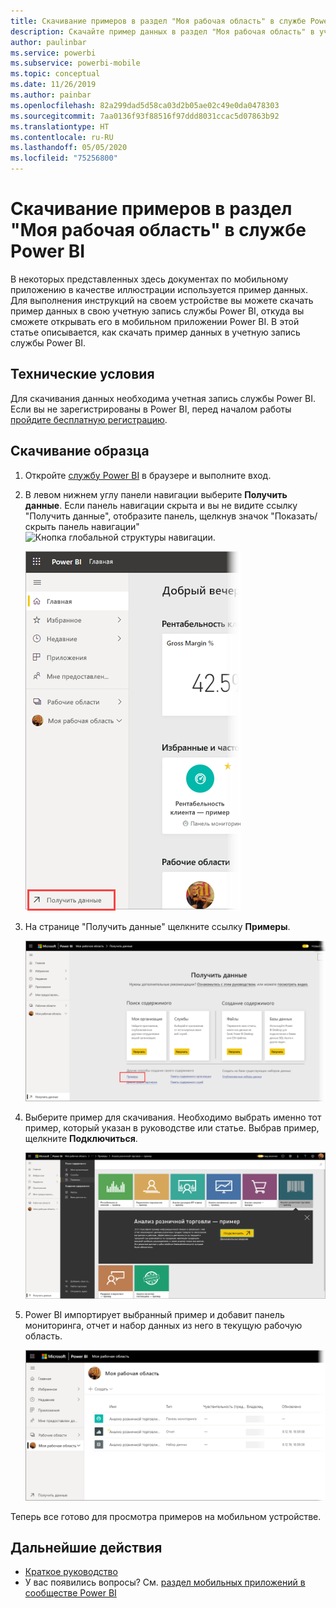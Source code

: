 ```yaml
---
title: Скачивание примеров в раздел "Моя рабочая область" в службе Power BI
description: Скачайте пример данных в раздел "Моя рабочая область" в учетной записи службы Power BI, чтобы использовать его при работе с руководствами по мобильному приложению.
author: paulinbar
ms.service: powerbi
ms.subservice: powerbi-mobile
ms.topic: conceptual
ms.date: 11/26/2019
ms.author: painbar
ms.openlocfilehash: 82a299dad5d58ca03d2b05ae02c49e0da0478303
ms.sourcegitcommit: 7aa0136f93f88516f97ddd8031ccac5d07863b92
ms.translationtype: HT
ms.contentlocale: ru-RU
ms.lasthandoff: 05/05/2020
ms.locfileid: "75256800"
---
```

# <a name="downloading-samples-to-my-workspace-in-the-power-bi-service"></a>Скачивание примеров в раздел "Моя рабочая область" в службе Power BI

В некоторых представленных здесь документах по мобильному приложению в качестве иллюстрации используется пример данных. Для выполнения инструкций на своем устройстве вы можете скачать пример данных в свою учетную запись службы Power BI, откуда вы сможете открывать его в мобильном приложении Power BI. В этой статье описывается, как скачать пример данных в учетную запись службы Power BI. 

## <a name="prerequisites"></a>Технические условия

Для скачивания данных необходима учетная запись службы Power BI. Если вы не зарегистрированы в Power BI, перед началом работы [пройдите бесплатную регистрацию](https://app.powerbi.com/signupredirect?pbi_source=web).

## <a name="download-a-sample"></a>Скачивание образца

1. Откройте [службу Power BI](https://app.powerbi.com) в браузере и выполните вход.

2. В левом нижнем углу панели навигации выберите **Получить данные**. Если панель навигации скрыта и вы не видите ссылку "Получить данные", отобразите панель, щелкнув значок "Показать/скрыть панель навигации" ![Кнопка глобальной структуры навигации](./media/mobile-apps-download-samples/power-bi-iphone-global-nav-button.png).  
   
    ![Получить данные](./media/mobile-apps-download-samples/power-bi-get-data.png)

3. На странице "Получить данные" щелкните ссылку **Примеры**.
   
   ![Значок "Примеры"](./media/mobile-apps-download-samples/power-bi-samples-icon.png)

4. Выберите пример для скачивания. Необходимо выбрать именно тот пример, который указан в руководстве или статье. Выбрав пример, щелкните **Подключиться**.
  
   ![Выберите "Подключиться"](./media/mobile-apps-download-samples/opportunity-connect.png)
   
5. Power BI импортирует выбранный пример и добавит панель мониторинга, отчет и набор данных из него в текущую рабочую область.
   
   ![Пример панели мониторинга](./media/mobile-apps-download-samples/power-bi-service-opportunity-sample.png)
  
Теперь все готово для просмотра примеров на мобильном устройстве.

## <a name="next-steps"></a>Дальнейшие действия
* [Краткое руководство](mobile-apps-quickstart-view-dashboard-report.md)
* У вас появились вопросы? См. [раздел мобильных приложений в сообществе Power BI](https://go.microsoft.com/fwlink/?linkid=839277)
